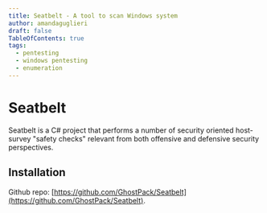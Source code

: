 ```yaml
---
title: Seatbelt - A tool to scan Windows system
author: amandaguglieri
draft: false
TableOfContents: true
tags:
  - pentesting
  - windows pentesting
  - enumeration
---
```


# Seatbelt

Seatbelt is a C# project that performs a number of security oriented host-survey "safety checks" relevant from both offensive and defensive security perspectives.

## Installation

Github repo: [https://github.com/GhostPack/Seatbelt](https://github.com/GhostPack/Seatbelt).

